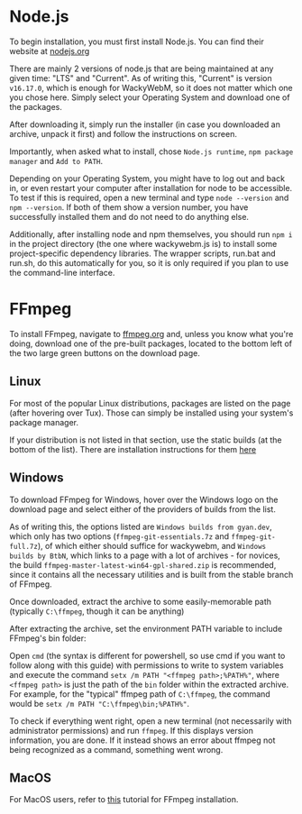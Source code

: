 
# Node.js

To begin installation, you must first install Node.js. You can find their website at [nodejs.org](https://nodejs.org/en/download)

There are mainly 2 versions of node.js that are being maintained at any given time: "LTS" and "Current". As of writing this, "Current" is version `v16.17.0`, which is enough for WackyWebM, so it does not matter which one you chose here. Simply select your Operating System and download one of the packages.

After downloading it, simply run the installer (in case you downloaded an archive, unpack it first) and follow the instructions on screen.

Importantly, when asked what to install, chose `Node.js runtime`, `npm package manager` and `Add to PATH`.

Depending on your Operating System, you might have to log out and back in, or even restart your computer after installation for node to be accessible. To test if this is required, open a new terminal and type `node --version` and `npm --version`. If both of them show a version number, you have successfully installed them and do not need to do anything else.

Additionally, after installing node and npm themselves, you should run `npm i` in the project directory (the one where wackywebm.js is) to install some project-specific dependency libraries. The wrapper scripts, run.bat and run.sh, do this automatically for you, so it is only required if you plan to use the command-line interface.

# FFmpeg

To install FFmpeg, navigate to [ffmpeg.org](https://ffmpeg.org/download.html) and, unless you know what you're doing, download one of the pre-built packages, located to the bottom left of the two large green buttons on the download page.

## Linux

For most of the popular Linux distributions, packages are listed on the page (after hovering over Tux). Those can simply be installed using your system's package manager.

If your distribution is not listed in that section, use the static builds (at the bottom of the list). There are installation instructions for them [here](https://www.johnvansickle.com/ffmpeg/faq/)

## Windows

To download FFmpeg for Windows, hover over the Windows logo on the download page and select either of the providers of builds from the list.

As of writing this, the options listed are `Windows builds from gyan.dev`, which only has two options (`ffmpeg-git-essentials.7z` and `ffmpeg-git-full.7z`), of which either should suffice for wackywebm, and `Windows builds by BtbN`, which links to a page with a lot of archives - for novices, the build `ffmpeg-master-latest-win64-gpl-shared.zip` is recommended, since it contains all the necessary utilities and is built from the stable branch of FFmpeg.

Once downloaded, extract the archive to some easily-memorable path (typically `C:\ffmpeg`, though it can be anything)

After extracting the archive, set the environment PATH variable to include FFmpeg's bin folder:

Open `cmd` (the syntax is different for powershell, so use cmd if you want to follow along with this guide) with permissions to write to system variables and execute the command `setx /m PATH "<ffmpeg path>;%PATH%"`, where `<ffmpeg path>` is just the path of the `bin` folder within the extracted archive. For example, for the "typical" ffmpeg path of `C:\ffmpeg`, the command would be `setx /m PATH "C:\ffmpeg\bin;%PATH%"`.

To check if everything went right, open a new terminal (not necessarily with administrator permissions) and run `ffmpeg`. If this displays version information, you are done. If it instead shows an error about ffmpeg not being recognized as a command, something went wrong.

## MacOS

For MacOS users, refer to [this](https://bbc.github.io/bbcat-orchestration-docs/installation-mac-manual/) tutorial for FFmpeg installation.
